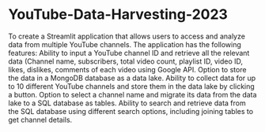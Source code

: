 # YouTube-Data-Harvesting-2023
To create a Streamlit application that allows users to access and analyze data from multiple YouTube channels.
The application has the following features:
  Ability to input a YouTube channel ID and retrieve all the relevant data (Channel name, subscribers, total video count, playlist ID, video ID, likes, dislikes, comments of each video using Google API.
  Option to store the data in a MongoDB database as a data lake.
  Ability to collect data for up to 10 different YouTube channels and store them in the data lake by clicking a button.
  Option to select a channel name and migrate its data from the data lake to a SQL database as tables.
  Ability to search and retrieve data from the SQL database using different search options, including joining tables to get channel details.
